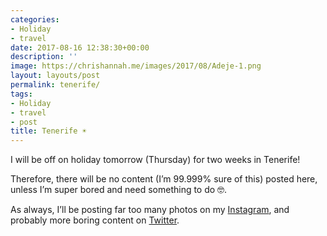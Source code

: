 ```yaml
---
categories:
- Holiday
- travel
date: 2017-08-16 12:38:30+00:00
description: ''
image: https://chrishannah.me/images/2017/08/Adeje-1.png
layout: layouts/post
permalink: tenerife/
tags:
- Holiday
- travel
- post
title: Tenerife ☀️
---
```


<div class="kg-card-markdown">
<p>I will be off on holiday tomorrow (Thursday) for two weeks in Tenerife!</p>
<p>Therefore, there will be no content (I&#8217;m 99.999% sure of this) posted here, unless I&#8217;m super bored and need something to do 🤓.</p>
<p>As always, I&#8217;ll be posting far too many photos on my <a href="http://instagram/lordchrishannah">Instagram</a>, and probably more boring content on <a href="http://twitter.com/chrishannah">Twitter</a>.</p>
</div>
